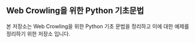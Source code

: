 ﻿## Web Crowling을 위한 Python 기초문법

본 저장소는 Web Crowling을 위한 Python 기초 문법을 정리하고 이에 대한 예제를 정리하기 위한 저장소 입니다.


 
